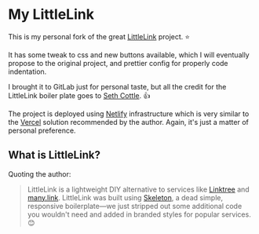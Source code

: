 # My LittleLink

This is my personal fork of the great [LittleLink](https://github.com/sethcottle/littlelink) project. :star: 

It has some tweak to css and new buttons available, which I will eventually propose to the original project, and prettier config for properly code indentation.

I brought it to GitLab just for personal taste, but all the credit for the LittleLink boiler plate goes to [Seth Cottle](https://github.com/sethcottle). :+1:

The project is deployed using [Netlify](https://www.netlify.com/) infrastructure which is very similar to the [Vercel](https://vercel.com/) solution recommended by the author. Again, it's just a matter of personal preference.

## What is LittleLink?

Quoting the author:

> LittleLink is a lightweight DIY alternative to services like [Linktree](https://linktr.ee) and [many.link](https://www.google.com). LittleLink was built using [Skeleton](http://getskeleton.com/), a dead simple, responsive boilerplate—we just stripped out some additional code you wouldn't need and added in branded styles for popular services. 😊
